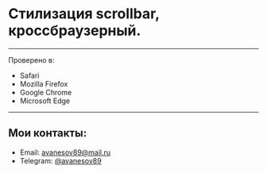 # Стилизация scrollbar, кроссбраузерный.
***
Проверено в:
* Safari
* Mozilla Firefox
* Google Chrome
* Microsoft Edge
***
## Мои контакты: 
* Email: <avanesov89@mail.ru>
* Telegram: [@avanesov89](https://t-do.ru/avanesov89)